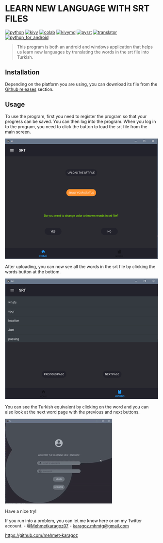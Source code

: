 # LEARN NEW LANGUAGE WITH SRT FILES

[![python](https://img.shields.io/badge/python-v3.9.6-yellow)](https://www.python.org)
[![kivy](https://img.shields.io/badge/kivy-v2.0.0-blue)](https://kivy.org/#home)
[![colab](https://img.shields.io/badge/google-colab-green)](https://colab.research.google.com/notebooks/intro.ipynb?utm_source=scs-index)
[![kivymd](https://img.shields.io/badge/kivymd-v0.104.2-red)](https://kivymd.readthedocs.io/en/latest/)
[![pysrt](https://img.shields.io/badge/pysrt-v1.1.2-purple)](https://github.com/byroot/pysrt)
[![translator](https://img.shields.io/badge/translator-v1.5.4-pink)](https://github.com/nidhaloff/deep-translator)
[![python_for_android](https://img.shields.io/badge/python--for--android-develop-white)](https://github.com/kivy/python-for-android)

> This program is both an android and windows application that helps us learn new languages by translating the words in the srt file into Turkish. 

## Installation

Depending on the platform you are using, you can download its file from the [Github releases](https://github.com/mehmet-karagoz/Learn-New-Language-With-Srt-Files/releases) section.

## Usage

To use the program, first you need to register the program so that your progress can be saved. You can then log into the program. When you log in to the program, you need to click the button to load the srt file from the main screen.

![homeScreen](homeScreen.png)

After uploading, you can now see all the words in the srt file by clicking the words button at the bottom.

![learningScreen](learningScreen.png)

You can see the Turkish equivalent by clicking on the word and you can also look at the next word page with the previous and next buttons.

![appAnimation](app.gif)

Have a nice try!

If you run into a problem, you can let me know here or on my Twitter account. - [@Mehmetkaragoz07](https://twitter.com/Mehmetkaragoz07) - karagoz.mhmtg@gmail.com

https://github.com/mehmet-karagoz
